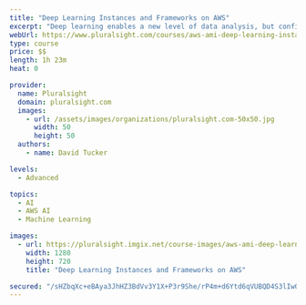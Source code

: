 ```yaml
---
title: "Deep Learning Instances and Frameworks on AWS"
excerpt: "Deep learning enables a new level of data analysis, but configuring custom compute resources to gain these insights can be extremely difficult. In this course, Deep Learning Instances and Frameworks on AWS, you will gain the ability to launch deep learning instances on EC2 and ECS. First, you will learn the types of Deep Learning AMIs provided by AWS. Next, you will analyze how to leverage popular deep learning frameworks on these instances. Finally, you will review how to manage and scale your deep learning activities on these instances. When you are finished with this course, you will be able to launch and utilize custom deep learning instances and leverage popular deep learning frameworks."
webUrl: https://www.pluralsight.com/courses/aws-ami-deep-learning-instances-frameworks
type: course
price: $$
length: 1h 23m
heat: 0

provider:
  name: Pluralsight
  domain: pluralsight.com
  images:
    - url: /assets/images/organizations/pluralsight.com-50x50.jpg
      width: 50
      height: 50
  authors:
    - name: David Tucker

levels:
  - Advanced

topics:
  - AI
  - AWS AI
  - Machine Learning

images:
  - url: https://pluralsight.imgix.net/course-images/aws-ami-deep-learning-instances-frameworks-v1.png
    width: 1280
    height: 720
    title: "Deep Learning Instances and Frameworks on AWS"

secured: "/sHZbqXc+eBAya3JhHZ3BdVv3Y1X+P3r9She/rP4m+d6Ytd6qVUBQD4S3lIwO9TSR0/EXrwi42EuRmUCxIQv6L6Fw7UqM7KLxz2L/HVOIeec2N2KyekcuR3+HLZnSs1Vv0aJAp56enIQQYlkZyNFos91sFnGTyFNPoIPUe6tyg2cFs6/7SEoaJSBQDHsm9jIxK2hrI5UlIWPLk0fgR4q3qZC1yIjjsW+ZBd10Nf0jYHEr7EmzZil3I7J/zDIZ85xfElWVB8iZ3DR30Ecq3yV2Q==;Qc6P5Dh1Uje4fx5p3rLw+Q=="
---
```


